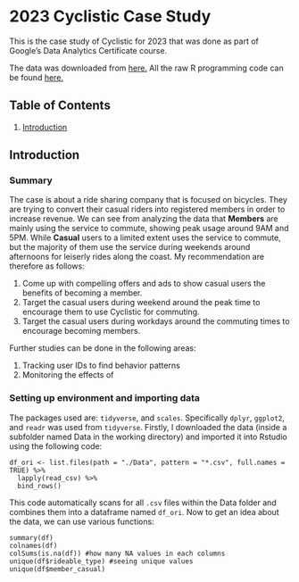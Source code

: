 # 2023 Cyclistic Case Study

This is the case study of Cyclistic for 2023 that was done as part of Google’s Data Analytics Certificate course.

The data was downloaded from [here.](https://divvy-tripdata.s3.amazonaws.com/index.html) All the raw R programming code can be found [here.](https://github.com/mangonerd/2023-cyclistic-case/blob/main/raw_r_code.R)

## Table of Contents

1.  [Introduction](#introduction)

## Introduction
### Summary
The case is about a ride sharing company that is focused on bicycles. They are trying to convert their casual riders into registered members in order to increase revenue.
We can see from analyzing the data that **Members** are mainly using the service to commute, showing peak usage around 9AM and 5PM. While **Casual** users to a limited extent uses the service to commute, but the majority of them use the service during weekends around afternoons for leiserly rides along the coast. My recommendation are therefore as follows:
1. Come up with compelling offers and ads to show casual users the benefits of becoming a member.
2. Target the casual users during weekend around the peak time to encourage them to use Cyclistic for commuting.
3. Target the casual users during workdays around the commuting times to encourage becoming members.

Further studies can be done in the following areas:
1. Tracking user IDs to find behavior patterns
2. Monitoring the effects of 

### Setting up environment and importing data
The packages used are: `tidyverse`, and `scales`. Specifically `dplyr`, `ggplot2`, and `readr` was used from `tidyverse`. 
Firstly, I downloaded the data (inside a subfolder named Data in the working directory) and imported it into Rstudio using the following code:
```{r import files}
df_ori <- list.files(path = "./Data", pattern = "*.csv", full.names = TRUE) %>%
  lapply(read_csv) %>%
  bind_rows()
```
This code automatically scans for all `.csv` files within the Data folder and combines them into a dataframe named `df_ori`.
Now to get an idea about the data, we can use various functions:
``` {r getting an idea of the data}
summary(df)
colnames(df)
colSums(is.na(df)) #how many NA values in each columns
unique(df$rideable_type) #seeing unique values
unique(df$member_casual)
```

